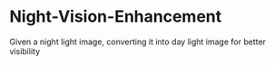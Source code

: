 # Night-Vision-Enhancement
Given a night light image, converting it into day light image for better visibility 
